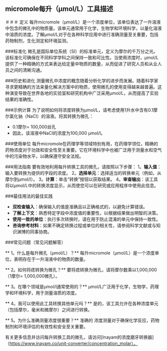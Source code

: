 ## micromole每升（µmol/L）工具描述

＃＃＃ 定义
每升micromole（µm​​ol/L）是一个浓度单位，该单位表达了一升溶液中包含的微孔中的物质量。该单元通常用于化学，生物学和环境科学，以量化溶液中溶质的浓度。了解µmol/L对于在各种科学应用中进行准确测量至关重要，包括药物制剂，生化测定和环境监测。

###标准化
微孔是国际单位系统（SI）的标准单元，定义为摩尔的千万分之光。该标准化可确保在不同科学学科之间保持一致和可比性。当使用浓度时，µmol/L提供了一种精确的方式来表达给定量中物质的数量，从而促进了研究人员和从业人员之间的清晰沟通。

###历史和进化
测量微孔中浓度的概念随着分析化学的进步而发展。随着科学家寻求更精确的方法来量化解决方案中的物质，使用微孔的使用变得越来越普遍。这种演变导致在世界各地的实验室和研究机构中广泛采用µmol/L，从而提高了实验结果的准确性。

###示例计算
为了说明如何将浓度转换为µmol/L，请考虑使用1升水中含有0.1摩尔氯化钠（NaCl）的溶液。将其转换为微孔：
-  0.1摩尔= 100,000丝孔
- 因此，该溶液中NaCl的浓度为100,000 µmol/l。

###使用单位
每升micromole在药理学等领域特别有用，在药理学领位，精确的药物浓度对于功效和安全性至关重要。它在环境科学中也被广泛用于测量水和空气中的污染物水平，以确保遵守安全法规。

###用法指南
要有效地利用每升转换工具的微孔，请按照以下步骤：
1。**输入值**：输入要转换为提供的字段的浓度。
2。**选择单元**：选择适当的转换单元（例如，从摩尔到µmol/l）。
3。**计算**：单击“转换”按钮以获取结果。
4。**审查输出**：该工具将以µmol/L中的转换浓度显示，从而使您可以在研究或应用程序中使用此信息。

###最佳用法的最佳实践
-  **双检查输入**：确保输入的值是准确且以正确格式的，以避免计算错误。
-  **了解上下文**：熟悉特定字段中浓度值的重要性，以根据结果做出明智的决策。
-  **使用一致的单位**：执行多次转换时，请在用于防止混淆的单元中保持一致性。
-  **咨询参考材料**：如果不确定转换过程或单位的相关性，请参阅科学文献或与知识渊博的同事协商。

###常见问题（常见问题解答）

** 1。什么是每升微孔（µmol/L）？**
每升micromole（µm​​ol/L）是一个浓度单位，表明存在于一升溶液中的物质的数量。

** 2。如何将痣转换为微孔？**
要将痣转换为微孔，请将摩尔数乘以1,000,000（1摩尔= 1,000,000微孔）。

** 3。在哪个领域是µmol/l通常使用的？**
µmol/L广泛用于化学，生物学，药理学和环境科学，用于测量溶质的浓度。

** 4。我可以使用此工具转换其他单元吗？**
是的，该工具允许在各种浓度单元（包括摩尔，毫米和微摩尔）之间进行转换。

** 5。为什么准确测量浓度很重要？**
准确的 浓度测量对于确保化学反应，药物制剂和环境评估的有效性和安全至关重要。

有关更多信息并访问每升转换工具的微孔，请访问[Inayam的浓度磨牙转换器]（https://www.inayam.co/unit-converter/concentration_molar）。
